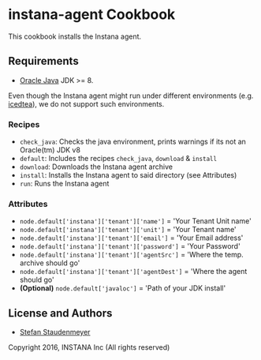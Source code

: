 # instana-agent Cookbook

This cookbook installs the Instana agent.

## Requirements

* [Oracle Java](https://www.oracle.com/java/index.html) JDK >= 8.

Even though the Instana agent might run under different environments (e.g.
[icedtea](http://icedtea.classpath.org/wiki/Main_Page)), we do not support such
environments.

### Recipes

* `check_java`: Checks the java environment, prints warnings if its not an Oracle(tm) JDK v8
* `default`: Includes the recipes `check_java`, `download` & `install`
* `download`: Downloads the Instana agent archive
* `install`: Installs the Instana agent to said directory (see Attributes)
* `run`: Runs the Instana agent

### Attributes

* `node.default['instana']['tenant']['name']` = 'Your Tenant Unit name'
* `node.default['instana']['tenant']['unit']` = 'Your Tenant name'
* `node.default['instana']['tenant']['email']` = 'Your Email address'
* `node.default['instana']['tenant']['password']` = 'Your Password'
* `node.default['instana']['tenant']['agentSrc']` = 'Where the temp. archive should go'
* `node.default['instana']['tenant']['agentDest']` = 'Where the agent should go'
* **(Optional)** `node.default['javaloc']` = 'Path of your JDK install'

## License and Authors

* [Stefan Staudenmeyer](mailto:stefan.staudenmeyer@instana.com "Stefan Staudenmeyer")

Copyright 2016, INSTANA Inc (All rights reserved)
